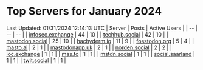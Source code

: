 # Top Servers for January 2024
Last Updated: 01/31/2024 12:14:13 UTC
| Server | Posts | Active Users |
| -- | -- | -- |
| [infosec.exchange](https://infosec.exchange/tags/PowerShell) | 44 | 10 |
| [techhub.social](https://techhub.social/tags/PowerShell) | 42 | 10 |
| [mastodon.social](https://mastodon.social/tags/PowerShell) | 25 | 10 |
| [hachyderm.io](https://hachyderm.io/tags/PowerShell) | 11 | 9 |
| [fosstodon.org](https://fosstodon.org/tags/PowerShell) | 5 | 4 |
| [masto.ai](https://masto.ai/tags/PowerShell) | 2 | 1 |
| [mastodonapp.uk](https://mastodonapp.uk/tags/PowerShell) | 2 | 1 |
| [norden.social](https://norden.social/tags/PowerShell) | 2 | 2 |
| [ioc.exchange](https://ioc.exchange/tags/PowerShell) | 1 | 1 |
| [mas.to](https://mas.to/tags/PowerShell) | 1 | 1 |
| [mstdn.social](https://mstdn.social/tags/PowerShell) | 1 | 1 |
| [social.saarland](https://social.saarland/tags/PowerShell) | 1 | 1 |
| [twit.social](https://twit.social/tags/PowerShell) | 1 | 1 |
